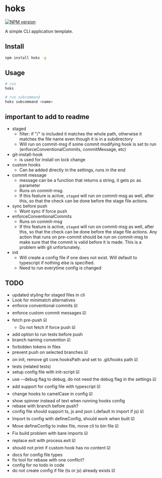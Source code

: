 # hoks

[![NPM version](https://img.shields.io/npm/v/hoks?color=%23c53635&label=%20)](https://www.npmjs.com/package/hoks)

A simple CLI application template.

## Install

```bash
npm install hoks -g
```

## Usage

```bash
# run
hoks

# run subcommand
hoks subcommand <name>
```

## important to add to readme

-   staged
    -   filter: if "/" is included it matches the whole path, otherwise it matches the file name even though it is in a subdirectory
    -   Will run on commit-msg if some commit modifying hook is set to run (enforceConventionalCommits, commitMessage, etc)
-   git-install-hook
    -   is used for install on lock change
-   custom hooks
    -   Can be added directly in the settings, runs in the end
-   commit message
    -   message can be a function that returns a string, it gets pc as parameter
    -   Runs on commit-msg.
    -   If this feature is active, `staged` will run on commit-msg as well, after this, so that the check can be done before the stage file actions.
-   sync before push
    -   Wont sync if force push
-   enforceConventionalCommits
    -   Runs on commit-msg
    -   If this feature is active, `staged` will run on commit-msg as well, after this, so that the check can be done before the stage file actions. Any action that runs on pre-commit should be run on commit-msg to make sure that the commit is valid before it is made. This is a problem with git unfortunately.
-   init
    -   Will create a config file if one does not exist. Will default to typescript if nothing else is specified.
    -   Need to run everytime config is changed

## TODO

-   updated styling for staged files in cli
-   Look for minimatch alternatives
-   enforce conventional commits ☑️
-   enforce custom commit messages ☑️
-   fetch pre-push ☑️
    -   Do not fetch if force push ☑️
-   add option to run tests before push
-   branch naming convention ☑️
-   forbidden tokens in files
-   prevent push on selected branches ☑️
-   on init, remove git core.hooksPath and set to .git/hooks path ☑️
-   tests (related tests)
-   setup config file with init-script ☑️
-   use --debug flag to debug, do not need the debug flag in the settings ☑️
-   add support for config file with typescript ☑️
-   change hooks to camelCase in config ☑️
-   show spinner instead of text when running hooks config
-   rebase with branch before push?
-   config file should support ts, js and json (.default in import if js) ☑️
-   Import ts config with defineConfig, should work when built ☑️
-   Move defineConfig to index file, move cli to bin file ☑️
-   Fix build problem with bare imports ☑️
-   replace exit with process.exit ☑️
-   should not print if custom hook has no content ☑️
-   docs for config file types
-   fix tool for rebase with one conflict?
-   config for no todo in code
-   do not create config if file (ts or js) already exists ☑️
